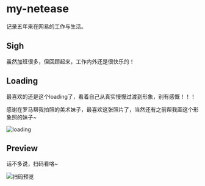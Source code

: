 # my-netease

记录五年来在网易的工作与生活。

## Sigh

虽然加班很多，但回顾起来，工作内外还是很快乐的！

## Loading

最喜欢的还是这个loading了，看着自己从真实慢慢过渡到形象，别有感慨！！！

感谢在罗马帮我拍照的美术妹子，最喜欢这张照片了，当然还有之前帮我画这个形象照的妹子~

![loading](https://chengpeiquan.com/topic/netease/static/media/loading.gif)

## Preview

话不多说，扫码看咯~

![扫码预览](https://chengpeiquan.com/topic/netease/static/img/qrcode.18ed2723.jpg)